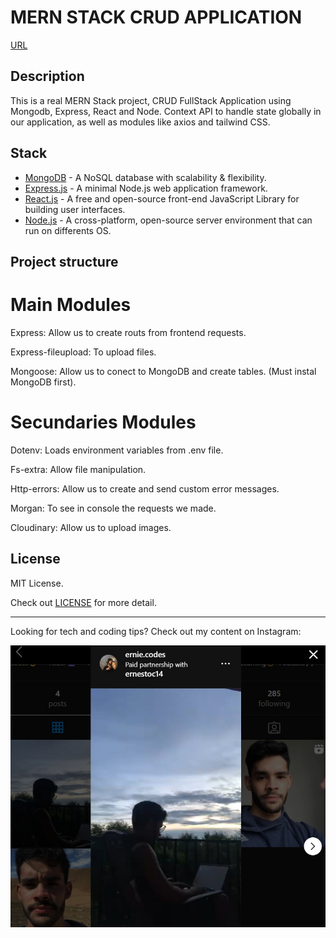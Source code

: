 # MERN STACK CRUD APPLICATION

[URL](https://www.craftz.dog/)

## Description

This is a real MERN Stack project, CRUD FullStack Application
using Mongodb, Express, React and Node. Context API to handle state 
globally in our application, as well as modules like axios and tailwind CSS.

## Stack

- [MongoDB](https://www.mongodb.com/) - A NoSQL database with scalability & flexibility.
- [Express.js](https://expressjs.com/) - A minimal Node.js web application framework.
- [React.js](https://reactjs.org/) - A free and open-source front-end JavaScript Library for building user interfaces.
- [Node.js](https://nodejs.org/en/about/) - A cross-platform, open-source server environment that can run on differents OS.

## Project structure

# Main Modules
Express: Allow us to create routs from frontend requests.

Express-fileupload: To upload files.

Mongoose: Allow us to conect to MongoDB and create tables. (Must instal MongoDB first). 


# Secundaries Modules
Dotenv: Loads environment variables from .env file.

Fs-extra: Allow file manipulation.

Http-errors: Allow us to create and send custom error messages.

Morgan: To see in console the requests we made.

Cloudinary: Allow us to upload images.

## License

MIT License.

Check out [LICENSE](./LICENSE) for more detail.

---

Looking for tech and coding tips? Check out my content on Instagram:

[![Ernie Codes](https://github.com/Ernestoc14/ernestoc14-homepage/raw/master/public/ernie-codes.jpeg)](https://www.instagram.com/ernie.codes/)
